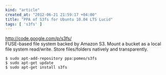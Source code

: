 ```yaml
---
kind: "article"
created_at: "2012-06-21 21:59:17 +04:00"
title: "PPA of S3fs for Ubuntu 10.04 LTS Lucid"
tags: [ 's3fs' ]
---
```

<http://code.google.com/p/s3fs/>  
FUSE-based file system backed by Amazon S3. Mount a bucket as a local file system read/write. Store files/folders natively and transparently.
<pre><code class='bash'>$ sudo apt-add-repository ppa:pomeo/s3fs
$ sudo apt-get update
$ sudo apt-get install s3fs
</code></pre>

